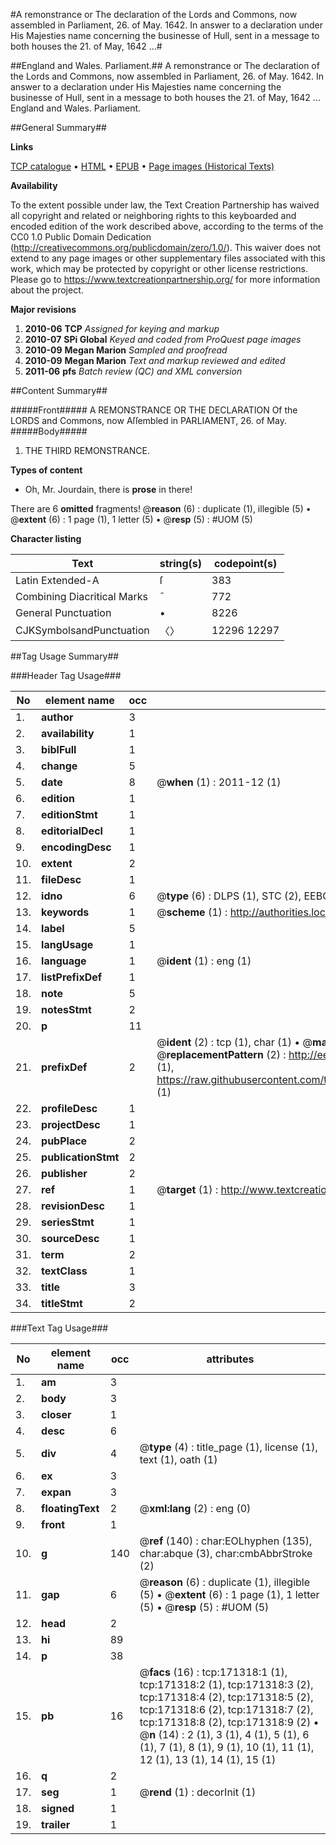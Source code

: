 #A remonstrance or The declaration of the Lords and Commons, now assembled in Parliament, 26. of May. 1642. In answer to a declaration under His Majesties name concerning the businesse of Hull, sent in a message to both houses the 21. of May, 1642 ...#

##England and Wales. Parliament.##
A remonstrance or The declaration of the Lords and Commons, now assembled in Parliament, 26. of May. 1642. In answer to a declaration under His Majesties name concerning the businesse of Hull, sent in a message to both houses the 21. of May, 1642 ...
England and Wales. Parliament.

##General Summary##

**Links**

[TCP catalogue](http://www.ota.ox.ac.uk/tcp/)  • 
[HTML](http://tei.it.ox.ac.uk/tcp/Texts-HTML/free/A83/A83414.html)  • 
[EPUB](http://tei.it.ox.ac.uk/tcp/Texts-EPUB/free/A83/A83414.epub) • 
[Page images (Historical Texts)](https://historicaltexts.jisc.ac.uk/eebo-45097723e)

**Availability**

To the extent possible under law, the Text Creation Partnership has waived all copyright and related or neighboring rights to this keyboarded and encoded edition of the work described above, according to the terms of the CC0 1.0 Public Domain Dedication (http://creativecommons.org/publicdomain/zero/1.0/). This waiver does not extend to any page images or other supplementary files associated with this work, which may be protected by copyright or other license restrictions. Please go to https://www.textcreationpartnership.org/ for more information about the project.

**Major revisions**

1. __2010-06__ __TCP__ *Assigned for keying and markup*
1. __2010-07__ __SPi Global__ *Keyed and coded from ProQuest page images*
1. __2010-09__ __Megan Marion__ *Sampled and proofread*
1. __2010-09__ __Megan Marion__ *Text and markup reviewed and edited*
1. __2011-06__ __pfs__ *Batch review (QC) and XML conversion*

##Content Summary##

#####Front#####
A REMONSTRANCE OR THE DECLARATION Of the LORDS and Commons, now Aſſembled in PARLIAMENT, 26. of May.
#####Body#####

1. THE THIRD REMONSTRANCE.

**Types of content**

  * Oh, Mr. Jourdain, there is **prose** in there!

There are 6 **omitted** fragments! 
 @__reason__ (6) : duplicate (1), illegible (5)  •  @__extent__ (6) : 1 page (1), 1 letter (5)  •  @__resp__ (5) : #UOM (5)

**Character listing**


|Text|string(s)|codepoint(s)|
|---|---|---|
|Latin Extended-A|ſ|383|
|Combining             Diacritical Marks|̄|772|
|General Punctuation|•|8226|
|CJKSymbolsandPunctuation|〈〉|12296 12297|

##Tag Usage Summary##

###Header Tag Usage###

|No|element name|occ|attributes|
|---|---|---|---|
|1.|__author__|3||
|2.|__availability__|1||
|3.|__biblFull__|1||
|4.|__change__|5||
|5.|__date__|8| @__when__ (1) : 2011-12 (1)|
|6.|__edition__|1||
|7.|__editionStmt__|1||
|8.|__editorialDecl__|1||
|9.|__encodingDesc__|1||
|10.|__extent__|2||
|11.|__fileDesc__|1||
|12.|__idno__|6| @__type__ (6) : DLPS (1), STC (2), EEBO-CITATION (1), OCLC (1), VID (1)|
|13.|__keywords__|1| @__scheme__ (1) : http://authorities.loc.gov/ (1)|
|14.|__label__|5||
|15.|__langUsage__|1||
|16.|__language__|1| @__ident__ (1) : eng (1)|
|17.|__listPrefixDef__|1||
|18.|__note__|5||
|19.|__notesStmt__|2||
|20.|__p__|11||
|21.|__prefixDef__|2| @__ident__ (2) : tcp (1), char (1)  •  @__matchPattern__ (2) : ([0-9\-]+):([0-9IVX]+) (1), (.+) (1)  •  @__replacementPattern__ (2) : http://eebo.chadwyck.com/downloadtiff?vid=$1&page=$2 (1), https://raw.githubusercontent.com/textcreationpartnership/Texts/master/tcpchars.xml#$1 (1)|
|22.|__profileDesc__|1||
|23.|__projectDesc__|1||
|24.|__pubPlace__|2||
|25.|__publicationStmt__|2||
|26.|__publisher__|2||
|27.|__ref__|1| @__target__ (1) : http://www.textcreationpartnership.org/docs/. (1)|
|28.|__revisionDesc__|1||
|29.|__seriesStmt__|1||
|30.|__sourceDesc__|1||
|31.|__term__|2||
|32.|__textClass__|1||
|33.|__title__|3||
|34.|__titleStmt__|2||


###Text Tag Usage###

|No|element name|occ|attributes|
|---|---|---|---|
|1.|__am__|3||
|2.|__body__|3||
|3.|__closer__|1||
|4.|__desc__|6||
|5.|__div__|4| @__type__ (4) : title_page (1), license (1), text (1), oath (1)|
|6.|__ex__|3||
|7.|__expan__|3||
|8.|__floatingText__|2| @__xml:lang__ (2) : eng (0)|
|9.|__front__|1||
|10.|__g__|140| @__ref__ (140) : char:EOLhyphen (135), char:abque (3), char:cmbAbbrStroke (2)|
|11.|__gap__|6| @__reason__ (6) : duplicate (1), illegible (5)  •  @__extent__ (6) : 1 page (1), 1 letter (5)  •  @__resp__ (5) : #UOM (5)|
|12.|__head__|2||
|13.|__hi__|89||
|14.|__p__|38||
|15.|__pb__|16| @__facs__ (16) : tcp:171318:1 (1), tcp:171318:2 (1), tcp:171318:3 (2), tcp:171318:4 (2), tcp:171318:5 (2), tcp:171318:6 (2), tcp:171318:7 (2), tcp:171318:8 (2), tcp:171318:9 (2)  •  @__n__ (14) : 2 (1), 3 (1), 4 (1), 5 (1), 6 (1), 7 (1), 8 (1), 9 (1), 10 (1), 11 (1), 12 (1), 13 (1), 14 (1), 15 (1)|
|16.|__q__|2||
|17.|__seg__|1| @__rend__ (1) : decorInit (1)|
|18.|__signed__|1||
|19.|__trailer__|1||
